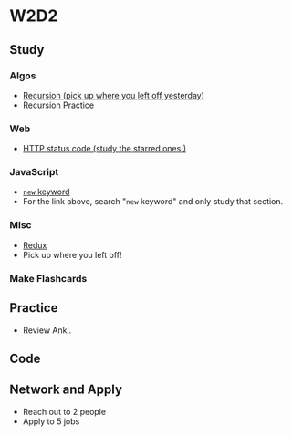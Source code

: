 # W2D2

## Study

### Algos

* [Recursion (pick up where you left off yesterday)](https://www.geeksforgeeks.org/recursion/)
* [Recursion Practice](https://practice.geeksforgeeks.org/tag-page.php?tag=recursion&isCmp=0)

### Web

* [HTTP status code (study the starred ones!)](http://www.restapitutorial.com/httpstatuscodes.html)

### JavaScript

* [`new` keyword](https://medium.freecodecamp.org/the-definitive-javascript-handbook-for-a-developer-interview-44ffc6aeb54e)
* For the link above, search "`new` keyword" and only study that section.

### Misc

* [Redux](https://egghead.io/courses/getting-started-with-redux)
* Pick up where you left off!

### Make Flashcards

## Practice

* Review Anki.

## Code

## Network and Apply

* Reach out to 2 people
* Apply to 5 jobs
